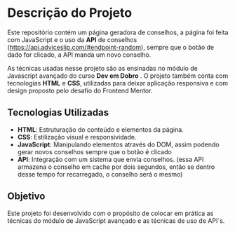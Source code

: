 # Descrição do Projeto

Este repositório contém um página geradora de conselhos, a página foi feita com JavaScript e o uso da **API** de conselhos (https://api.adviceslip.com/#endpoint-random), sempre que o botão de dado for clicado, a API manda um novo conselho. 

As técnicas usadas nesse projeto são as ensinadas no módulo de Javascript avançado do curso **Dev em Dobro** . O projeto também conta com tecnologias **HTML** e **CSS**, utilizadas para deixar aplicação responsiva e com design proposto pelo desafio do Frontend Mentor.

## Tecnologias Utilizadas

- **HTML**: Estruturação do conteúdo e elementos da página.
- **CSS**: Estilização visual e responsividade.
- **JavaScript**: Manipulando elementos através do DOM, assim podendo gerar novos conselhos sempre que o botão é clicado
- **API**: Integração com um sistema que envia conselhos. (essa API armazena o conselho em cache por dois segundos, então se dentro desse tempo for recarregado, o conselho será o mesmo)


## Objetivo

Este projeto foi desenvolvido com o propósito de colocar em prática as técnicas do módulo de JavaScript avançado e as técnicas de uso de API´s.
